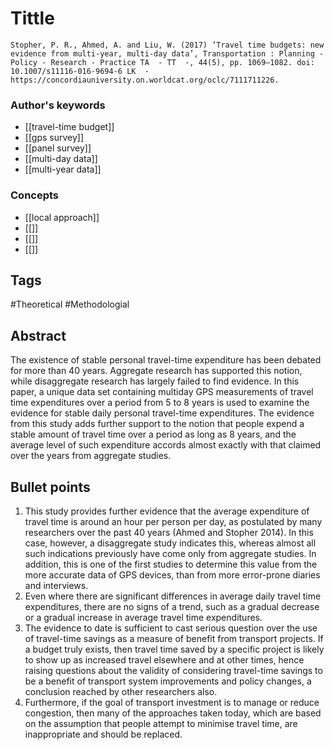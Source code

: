 # Tittle 
`Stopher, P. R., Ahmed, A. and Liu, W. (2017) ‘Travel time budgets: new evidence from multi-year, multi-day data’, Transportation : Planning - Policy - Research - Practice TA  - TT  -, 44(5), pp. 1069–1082. doi: 10.1007/s11116-016-9694-6 LK  - https://concordiauniversity.on.worldcat.org/oclc/7111711226.` 

### Author's keywords
- [[travel-time budget]]
- [[gps survey]]
- [[panel survey]]
- [[multi-day data]]
- [[multi-year data]]
### Concepts
- [[local approach]]
- [[]]
- [[]]
- [[]]
## Tags
#Theoretical #Methodologial 

## Abstract
The existence of stable personal travel-time expenditure has been debated for more than 40 years. Aggregate research has supported this notion, while disaggregate research has largely failed to find evidence. In this paper, a unique data set containing multiday GPS measurements of travel time expenditures over a period from 5 to 8 years is used to examine the evidence for stable daily personal travel-time expenditures. The evidence from this study adds further support to the notion that people expend a stable amount of travel time over a period as long as 8 years, and the average level of such expenditure accords almost exactly with that claimed over the years from aggregate studies. 
## Bullet points
1. This study provides further evidence that the average expenditure of travel time is around an hour per person per day, as postulated by many researchers over the past 40 years (Ahmed and Stopher 2014). In this case, however, a disaggregate study indicates this, whereas almost all such indications previously have come only from aggregate studies. In addition, this is one of the first studies to determine this value from the more accurate data of GPS devices, than from more error-prone diaries and interviews.
2. Even where there are significant differences in average daily travel time expenditures, there are no signs of a trend, such as a gradual decrease or a gradual increase in average travel time expenditures.
3. The evidence to date is sufficient to cast serious question over the use of travel-time savings as a measure of benefit from transport projects. If a budget truly exists, then travel time saved by a specific project is likely to show up as increased travel elsewhere and at other times, hence raising questions about the validity of considering travel-time savings to be a benefit of transport system improvements and policy changes, a conclusion reached by other researchers also.
4. Furthermore, if the goal of transport investment is to manage or reduce congestion, then many of the approaches taken today, which are based on the assumption that people attempt to minimise travel time, are inappropriate and should be replaced.

